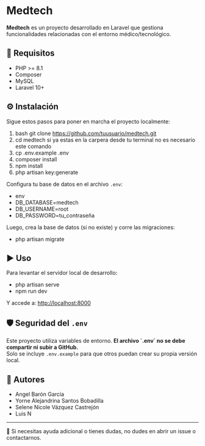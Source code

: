 # Medtech

**Medtech** es un proyecto desarrollado en Laravel que gestiona funcionalidades relacionadas con el entorno médico/tecnológico.

## 🚀 Requisitos

- PHP >= 8.1
- Composer
- MySQL
- Laravel 10+

## ⚙️ Instalación

Sigue estos pasos para poner en marcha el proyecto localmente:


1. bash git clone https://github.com/tuusuario/medtech.git
2. cd medtech  si ya estas en la carpera desde tu terminal no es necesario este comando
3. cp .env.example .env
4. composer install
5. npm install
6. php artisan key:generate


Configura tu base de datos en el archivo `.env`:

- env
- DB_DATABASE=medtech
- DB_USERNAME=root
- DB_PASSWORD=tu_contraseña


Luego, crea la base de datos (si no existe) y corre las migraciones:

- php artisan migrate


## ▶️ Uso

Para levantar el servidor local de desarrollo:

- php artisan serve
- npm run dev


Y accede a: [http://localhost:8000](http://localhost:8000)

## 🛡️ Seguridad del `.env`

Este proyecto utiliza variables de entorno. **El archivo \`.env\` no se debe compartir ni subir a GitHub.**  
Solo se incluye `.env.example` para que otros puedan crear su propia versión local.

## 👥 Autores

- Angel Barón García  
- Yorne Alejandrina Santos Bobadilla  
- Selene Nicole Vázquez Castrejón  
- Luis N

---

💬 Si necesitas ayuda adicional o tienes dudas, no dudes en abrir un issue o contactarnos.
